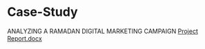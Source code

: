 # Case-Study
ANALYZING A RAMADAN DIGITAL MARKETING CAMPAIGN
[Project Report.docx](https://github.com/user-attachments/files/17120792/Project.Report.docx)
